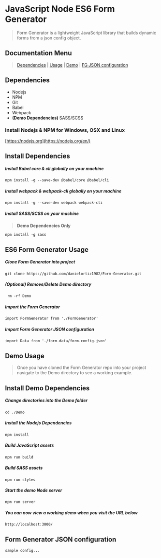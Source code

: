 # JavaScript Node ES6 Form Generator

> Form Generator is a lightweight JavaScript library that builds dynamic forms from a json config object.

## Documentation Menu 

> [Dependencies](#dependencies) | [Usage](#es6-form-generator-usage) | [Demo](#demo-usage) | [FG JSON configuration](#formgenerator-json-configuration)

## Dependencies
* Nodejs
* NPM
* Git
* Babel 
* Webpack
* **(Demo Dependencies)** SASS/SCSS

### Install Nodejs & NPM for Windows, OSX and Linux
[https://nodejs.org](https://nodejs.org/en/)

## Install Dependencies

##### Install Babel core & cli globally on your machine
    npm install -g --save-dev @babel/core @babel/cli

##### Install webpack & webpack-cli globally on your machine
    npm install -g --save-dev webpack webpack-cli

##### Install SASS/SCSS on your machine
> **Demo Dependencies Only**

    npm install -g sass

## ES6 Form Generator Usage

##### Clone Form Generator into project
    git clone https://github.com/danielortiz1982/Form-Generator.git
    
##### (Optional) Remove/Delete Demo directory
     rm -rf Demo

##### Import the Form Generator
    import FormGenerator from './FormGenerator'

##### Import Form Generator JSON configuration
    import Data from './form-data/form-config.json'

## Demo Usage
> Once you have cloned the Form Generator repo into your project navigate to the Demo directory to see a working example.

## Install Demo Dependencies

##### Change directories into the **Demo** folder
    cd ./Demo

##### Install the Nodejs Dependencies
    npm install

##### Build JavaScript assets 
    npm run build

##### Build SASS assets 
    npm run styles

##### Start the demo Node server 
    npm run server

##### You can now view a working demo when you visit the URL below 
    http://localhost:3000/

## Form Generator JSON configuration
    sample config...


 
